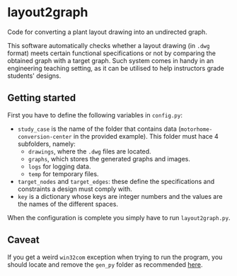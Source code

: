 # layout2graph
Code for converting a plant layout drawing into an undirected graph.

This software automatically checks whether a layout drawing (in `.dwg` format) meets certain functional specifications or not by comparing the obtained graph with a target graph. Such system comes in handy in an engineering teaching setting, as it can be utilised to help instructors grade students' designs.
## Getting started
First you have to define the following variables in `config.py`:
* `study_case` is the name of the folder that contains data (`motorhome-conversion-center` in the provided example). This folder must hace 4 subfolders, namely:
    * `drawings`, where the  `.dwg` files are located.
    * `graphs`, which stores the generated graphs and images.
    * `logs` for logging data.
    * `temp` for temporary files.
* `target_nodes` and `target_edges`: these define the specifications and constraints a design must comply with.
* `key` is a dictionary whose keys are integer numbers and the values are the names of the different spaces.

When the configuration is complete you simply have to run `layout2graph.py`.
## Caveat
If you get a weird `win32com` exception when trying to run the program, you should locate and remove the `gen_py` folder as recommended [here](https://stackoverflow.com/questions/9024668/added-typelib-via-makepy-for-autocad-now-win32com-not-working-for-autocad).